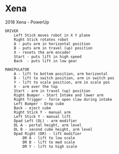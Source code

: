# Xena
2018 Xena - PowerUp

	DRIVER
		Left Stick moves robot in X Y plane
		Right Stick rotates robot
		A - puts arm in horizontal position
		B - puts arm in travel (up) position
		X - resets the arm encoder
		Start - puts lift in high speed
		Back  - puts lift in low gear
		
	MANIPULATOR
		A - lift to bottom position, arm horizontal
		B - lift to switch position, arm in switch pos
		Y - lift to scale position, arm in scale pos
		X - arm over the top
		Start - arm in travel (up) position
		Right Bumper - Start Intake and lower arm
		Right Trigger - force open claw during intake
		Left Bumper - Drop cube
		Back - eject cube
		Right Stick Y - manual arm
		Left Stick Y - manual lift
		Dpad Left (DL) - arm modifier
		DL A - portal height, arm level
		DL B - second cube height, arm level
		Dpad Right (DR) - lift modifier
			DR A - lift to low scale
			DR B - lift to med scale
			DR Y - lift to high scale

